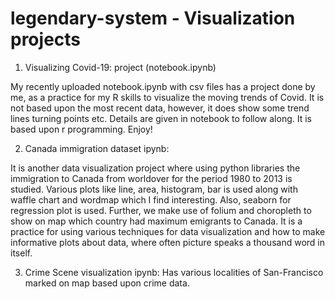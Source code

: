 # legendary-system - Visualization projects

1) Visualizing Covid-19: project (notebook.ipynb)

My recently uploaded notebook.ipynb with csv files has a project done by me, as a practice for my R skills to visualize the moving trends of Covid. It is not based upon the most recent data, however, it does show some trend lines turning points etc. Details are given in notebook to follow along. It is based upon r programming. Enjoy!

2) Canada immigration dataset ipynb: 

It is another data visualization project where using python libraries the immigration to Canada from worldover for the period 1980 to 2013 is studied. Various plots like line, area, histogram, bar is used along with waffle chart and wordmap which I find interesting. Also, seaborn for regression plot is used. Further, we make use of folium and choropleth to show on map which country had maximum emigrants to Canada. It is a practice for using various techniques for data visualization and how to make informative plots about data, where often picture speaks a thousand word in itself.

3) Crime Scene visualization ipynb:
Has various localities of San-Francisco marked on map based upon crime data.
